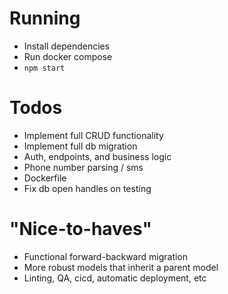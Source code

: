 # Running

- Install dependencies
- Run docker compose
- `npm start`

# Todos

- Implement full CRUD functionality
- Implement full db migration
- Auth, endpoints, and business logic
- Phone number parsing / sms
- Dockerfile
- Fix db open handles on testing

# "Nice-to-haves"
- Functional forward-backward migration
- More robust models that inherit a parent model
- Linting, QA, cicd, automatic deployment, etc
